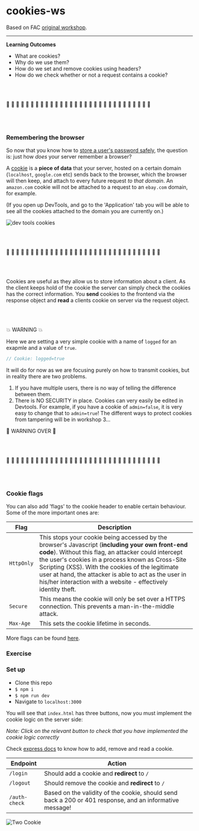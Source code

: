 # cookies-ws

Based on FAC [original workshop](https://github.com/foundersandcoders/ws-cookies).

---
__Learning Outcomes__

- What are cookies?
- Why do we use them?
- How do we set and remove cookies using headers?
- How do we check whether or not a request contains a cookie?

<br><br>

:cookie: :cookie: :cookie: :cookie: :cookie: :cookie: :cookie: :cookie: :cookie: :cookie: :cookie: :cookie: :cookie: :cookie: :cookie: :cookie: :cookie: :cookie: :cookie: :cookie: :cookie: :cookie: :cookie: :cookie: :cookie: :cookie: :cookie: :cookie: :cookie: :cookie:

<br><br>

### Remembering the browser

So now that you know how to [store a user's password safely](https://github.com/foundersandcoders/ws-password-management), the question is: just how *does* your server remember a browser?

A [cookie](https://developer.mozilla.org/en-US/docs/Web/HTTP/Cookies) is a **piece of data** that your server, hosted on a certain domain (`localhost`, `google.com` etc) sends back to the browser, which the browser will then keep, and attach to every future request _to that domain_. An `amazon.com` cookie will not be attached to a request to an `ebay.com` domain, for example.

(If you open up DevTools, and go to the 'Application' tab you will be able to see all the cookies attached to the domain you are currently on.)

![dev tools cookies](https://user-images.githubusercontent.com/9598261/32705742-2166ff4e-c80f-11e7-84a8-2212ce48236c.gif)

<br><br>

:cookie: :cookie: :cookie: :cookie: :cookie: :cookie: :cookie: :cookie: :cookie: :cookie: :cookie: :cookie: :cookie: :cookie: :cookie: :cookie: :cookie: :cookie: :cookie: :cookie: :cookie: :cookie: :cookie: :cookie: :cookie: :cookie: :cookie: :cookie: :cookie: :cookie: :cookie: :cookie:

<br><br>

Cookies are useful as they allow us to store information about a client. As the client keeps hold of the cookie the server can simply check the cookies has the correct information. You **send** cookies to the frontend via the response object and **read** a clients cookie on server via the request object.

<br><br>

:boom: WARNING :boom:

Here we are setting a very simple cookie with a name of `logged` for an exapmle and a value of `true`.
  ```js
  // Cookie: logged=true
  
  ```
  It will do for now as we are focusing purely on how to transmit cookies, but in reality there are two problems.

1. If you have multiple users, there is no way of telling the difference between them.
2. There is NO SECURITY in place. Cookies can very easily be edited in Devtools. For example, if you have a cookie of `admin=false`, it is very easy to change that to `admin=true`! The different ways to protect cookies from tampering will be in workshop 3...

:star2: WARNING OVER :star2:

<br><br>

:cookie: :cookie: :cookie: :cookie: :cookie: :cookie: :cookie: :cookie: :cookie: :cookie: :cookie: :cookie: :cookie: :cookie: :cookie: :cookie: :cookie: :cookie: :cookie: :cookie: :cookie: :cookie: :cookie: :cookie: :cookie: :cookie: :cookie: :cookie: :cookie: :cookie: :cookie: :cookie:

<br><br>


### Cookie flags
You can also add 'flags' to the cookie header to enable certain behaviour. Some of the more important ones are:

Flag | Description
---|---
`HttpOnly` | This stops your cookie being accessed by the browser's Javascript (**including your own front-end code**). Without this flag, an attacker could intercept the user's cookies in a process known as Cross-Site Scripting (XSS). With the cookies of the legitimate user at hand, the attacker is able to act as the user in his/her interaction with a website - effectively identity theft.
`Secure` | This means the cookie will only be set over a HTTPS connection. This prevents a man-in-the-middle attack.
`Max-Age` | This sets the cookie lifetime in seconds.

More flags can be found [here](https://developer.mozilla.org/en-US/docs/Web/HTTP/Headers/Set-Cookie).

### Exercise

### Set up
+ Clone this repo
+ `$ npm i`
+ `$ npm run dev`
+ Navigate to `localhost:3000`

You will see that `index.html` has three buttons, now you must implement the cookie logic on the server side:

_Note: Click on the relevant button to check that you have implemented the cookie logic correctly_

Check [express docs](http://expressjs.com/en/4x/api.html) to know how to add, remove and read a cookie.

Endpoint | Action
---|---
`/login` | Should add a cookie and **redirect** to `/`
`/logout` | Should remove the cookie and **redirect** to `/`
`/auth-check` | Based on the validity of the cookie, should send back a 200 or 401 response, and an informative message!


![Two Cookie](https://media.giphy.com/media/nqEztrBh06uti/giphy.gif)
